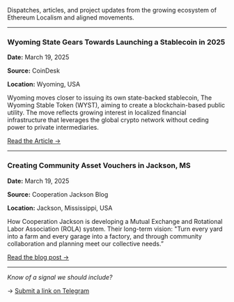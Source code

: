 Dispatches, articles, and project updates from the growing ecosystem of Ethereum Localism and aligned movements.

---
### Wyoming State Gears Towards Launching a Stablecoin in 2025  

**Date:** March 19, 2025

**Source:** CoinDesk  

**Location:** Wyoming, USA  

Wyoming moves closer to issuing its own state-backed stablecoin, The Wyoming Stable Token (WYST), aiming to create a blockchain-based public utility. The move reflects growing interest in localized financial infrastructure that leverages the global crypto network without ceding power to private intermediaries.  

[Read the Article →](https://www.coindesk.com/policy/2025/03/26/wyoming-state-gears-towards-launching-a-stablecoin-this-year)

---
### Creating Community Asset Vouchers in Jackson, MS  

**Date:** March 19, 2025

**Source:** Cooperation Jackson Blog

**Location:** Jackson, Mississippi, USA

How Cooperation Jackson is developing a Mutual Exchange and Rotational Labor Association (ROLA) system. Their long-term vision: "Turn every yard into a farm and every garage into a factory, and through community collaboration and planning meet our collective needs.”

[Read the blog post →](https://cooperationjackson.org/blog/creatingcommunityassetvouchersinjacksonms)

---

_Know of a signal we should include?_  

→ [Submit a link on Telegram](https://t.me/+5Enk4J4d98MyMDkx)